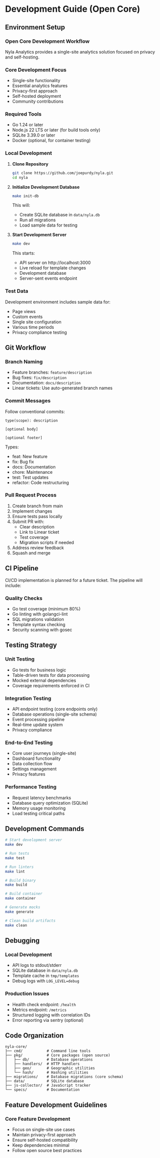 # Development Guide (Open Core)

## Environment Setup

### Open Core Development Workflow

Nyla Analytics provides a single-site analytics solution focused on privacy and self-hosting.

### Core Development Focus
- Single-site functionality
- Essential analytics features
- Privacy-first approach
- Self-hosted deployment
- Community contributions

### Required Tools
- Go 1.24 or later
- Node.js 22 LTS or later (for build tools only)
- SQLite 3.39.0 or later
- Docker (optional, for container testing)

### Local Development

1. **Clone Repository**
   ```bash
   git clone https://github.com/joepurdy/nyla.git
   cd nyla
   ```

2. **Initialize Development Database**
   ```bash
   make init-db
   ```
   This will:
   - Create SQLite database in `data/nyla.db`
   - Run all migrations
   - Load sample data for testing

3. **Start Development Server**
   ```bash
   make dev
   ```
   This starts:
   - API server on http://localhost:3000
   - Live reload for template changes
   - Development database
   - Server-sent events endpoint

### Test Data
Development environment includes sample data for:
- Page views
- Custom events  
- Single site configuration
- Various time periods
- Privacy compliance testing

## Git Workflow

### Branch Naming
- Feature branches: `feature/description`
- Bug fixes: `fix/description`
- Documentation: `docs/description`
- Linear tickets: Use auto-generated branch names

### Commit Messages
Follow conventional commits:
```
type(scope): description

[optional body]

[optional footer]
```

Types:
- feat: New feature
- fix: Bug fix
- docs: Documentation
- chore: Maintenance
- test: Test updates
- refactor: Code restructuring

### Pull Request Process
1. Create branch from main
2. Implement changes
3. Ensure tests pass locally
4. Submit PR with:
   - Clear description
   - Link to Linear ticket
   - Test coverage
   - Migration scripts if needed
5. Address review feedback
6. Squash and merge

## CI Pipeline

CI/CD implementation is planned for a future ticket. The pipeline will include:

### Quality Checks
- Go test coverage (minimum 80%)
- Go linting with golangci-lint
- SQL migrations validation
- Template syntax checking
- Security scanning with gosec

## Testing Strategy

### Unit Testing
- Go tests for business logic
- Table-driven tests for data processing
- Mocked external dependencies
- Coverage requirements enforced in CI


### Integration Testing
- API endpoint testing (core endpoints only)
- Database operations (single-site schema)
- Event processing pipeline
- Real-time update system
- Privacy compliance

### End-to-End Testing
- Core user journeys (single-site)
- Dashboard functionality
- Data collection flow
- Settings management
- Privacy features

### Performance Testing
- Request latency benchmarks
- Database query optimization (SQLite)
- Memory usage monitoring
- Load testing critical paths

## Development Commands

```bash
# Start development server
make dev

# Run tests
make test

# Run linters
make lint

# Build binary
make build

# Build container
make container

# Generate mocks
make generate

# Clean build artifacts
make clean
```

## Debugging

### Local Development
- API logs to stdout/stderr
- SQLite database in `data/nyla.db`
- Template cache in `tmp/templates`
- Debug logs with `LOG_LEVEL=debug`

### Production Issues
- Health check endpoint: `/health`
- Metrics endpoint: `/metrics`
- Structured logging with correlation IDs
- Error reporting via sentry (optional)

## Code Organization

```
nyla-core/
├── cmd/           # Command line tools
├── pkg/           # Core packages (open source)
│   ├── db/        # Database operations
│   ├── handlers/  # HTTP handlers
│   ├── geo/       # Geographic utilities
│   └── hash/      # Hashing utilities
├── migrations/    # Database migrations (core schema)
├── data/          # SQLite database
├── js-collector/  # JavaScript tracker
└── specs/         # Documentation
```

## Feature Development Guidelines

### Core Feature Development
- Focus on single-site use cases
- Maintain privacy-first approach
- Ensure self-hosted compatibility
- Keep dependencies minimal
- Follow open source best practices

 